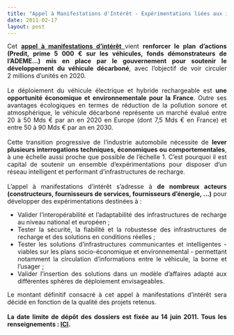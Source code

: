 ```yaml
---
title: "Appel à Manifestations d'Intérêt - Expérimentations liées aux infrastructures de recharge pour les véhicules électriques et hybrides rechargeables"
date: 2011-02-17
layout: post
---
```


<p style="text-align: justify">Cet <strong><a href="http://www2.ademe.fr/servlet/getDoc?cid=96&m=3&id=75174&p1=1" target="_blank">appel à manifestations d’intérêt </a></strong>vient <strong>renforcer le plan d’actions (Predit, prime 5 000 € sur les véhicules, fonds démonstrateurs de l’ADEME…) mis en place par le gouvernement pour soutenir le développement du véhicule décarboné</strong>, avec l’objectif de voir circuler 2 millions d’unités en 2020. <br /><br />Le déploiement du véhicule électrique et hybride rechargeable est <strong>une opportunité économique et environnementale pour la France</strong>. Outre ses avantages écologiques en termes de réduction de la pollution sonore et atmosphérique, le véhicule décarboné représente un marché évalué entre 20 à 50 Mds € par an en 2020 en Europe (dont 7,5 Mds € en France) et entre 50 à 90 Mds € par an en 2030. <br /><br />Cette transition progressive de l’industrie automobile nécessite de <strong>lever plusieurs interrogations techniques, économiques ou comportementales</strong>, à une échelle aussi proche que possible de l’échelle 1. C’est pourquoi il est capital de soutenir un ensemble d’expérimentations pour disposer d’un réseau intelligent et performant d’infrastructures de recharge.<br /><br />L’appel à manifestations d’intérêt s’adresse à <strong>de nombreux acteurs (constructeurs, fournisseurs de services, fournisseurs d’énergie, …)</strong> pour développer des expérimentations destinées à :</p> <ul style="text-align: justify"> <li>Valider l’interopérabilité et l’adaptabilité des infrastructures de recharge au niveau national et européen ; </li> <li>Tester la sécurité, la fiabilité et la robustesse des infrastructures de recharge et des solutions en conditions réelles ; </li> <li>Tester les solutions d’infrastructures communicantes et intelligentes - viables sur les plans socio-économique et environnemental - permettant notamment la circulation d’informations entre le véhicule, la borne et l’usager ; </li> <li>Valider l’insertion des solutions dans un modèle d’affaires adapté aux différentes sphères de déploiement envisageables. </li> </ul> <p style="text-align: justify">Le montant définitif consacré à cet appel à manifestations d’intérêt sera décidé en fonction de la qualité des projets retenus. <br /><br /><strong>La date limite de dépôt des dossiers est fixée au 14 juin 2011. Tous les renseignements : <a href="http://www2.ademe.fr/servlet/getDoc?cid=96&m=3&id=75174&p1=1" target="_blank">ICI</a>.</strong></p>